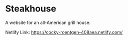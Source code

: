 # Steakhouse
A website for an all-American grill house.

Netlify Link: https://cocky-roentgen-408aea.netlify.com/